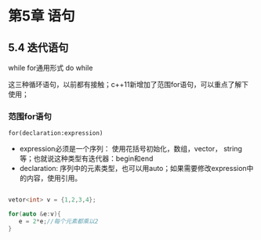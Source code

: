 # 第5章 语句


## 5.4 迭代语句

while
for通用形式
do while 

这三种循环语句，以前都有接触；c++11新增加了范围for语句，可以重点了解下使用；

### 范围for语句

`for(declaration:expression)`

* expression必须是一个序列： 使用花括号初始化，数组，vector， string 等；也就说这种类型有迭代器：begin和end
* declaration: 序列中的元素类型，也可以用auto；如果需要修改expression中的内容，使用引用。 


```c++

vetor<int> v = {1,2,3,4};

for(auto &e:v){
   e = 2*e;//每个元素都乘以2
}

```
